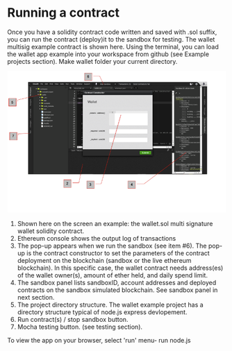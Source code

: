 # Running a contract

Once you have a solidity contract code written and saved with .sol suffix, you can run the contract (deploy)it to the sandbox for testing. The wallet multisig example contract is shown here. Using the terminal, you can load the wallet app example into your workspace from github (see Example projects section). Make wallet folder your current directory. 

![](Ether-Studio-screen2.png)
1. Shown here on the screen an example: the wallet.sol multi signature wallet solidity contract. 
2. Ethereum console shows the output log of transactions
3. The pop-up appears when we run the sandbox (see item #6). The pop-up is the contract constructor to set the parameters of the contract deployment on the blockchain (sandbox or the live ethereum blockchain). In this specific case, the wallet contract needs address(es) of the wallet owner(s), amount of ether held, and daily spend limit.
4. The sandbox panel lists sandboxID, account addresses and deployed contracts on the sandbox simulated blockchain. See sandbox panel in next section.
5. The project directory structure. The wallet example project has a directory structure typical of node.js express devlopement. 
6. Run contract(s) / stop sandbox button.
7. Mocha testing button. (see testing section).



To view the app on your browser, select 'run' menu- run node.js

